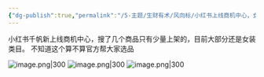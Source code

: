 ```yaml
---
{"dg-publish":true,"permalink":"/5-主题/生财有术/风向标/小红书上线商机中心，女装类目占主导地位/","tags":["生财有术","风向标"],"noteIcon":3,"created":"2024-01-12","updated":"2024-04-11"}
---
```


小红书千帆新上线商机中心，搜了几个商品只有少量上架的，目前大部分还是女装类目。 不知道这个算不算官方帮大家选品


![image.png|300](http://img.xlg.life/images/202404112336286.png)
![image.png|300](http://img.xlg.life/images/202404112337018.png)
![image.png|300](http://img.xlg.life/images/202404112337199.png)

